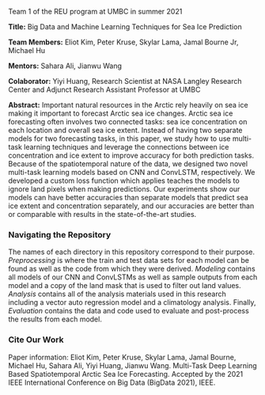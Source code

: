 Team 1 of the REU program at UMBC in summer 2021

**Title:** Big Data and Machine Learning Techniques for Sea Ice Prediction

**Team Members:** Eliot Kim, Peter Kruse, Skylar Lama, Jamal Bourne Jr, Michael Hu

**Mentors:** Sahara Ali, Jianwu Wang

**Colaborator:** Yiyi Huang, Research Scientist at NASA Langley Research Center and Adjunct Research Assistant Professor at UMBC

**Abstract:** Important natural resources in the Arctic rely heavily on sea ice making it important to forecast Arctic sea ice changes. Arctic sea ice forecasting often involves two connected tasks: sea ice concentration on each location and overall sea ice extent. Instead of having two separate models for two forecasting tasks, in this paper, we study how to use multi-task learning techniques and leverage the connections between ice concentration and ice extent to improve accuracy for both prediction tasks. Because of the spatiotemporal nature of the data, we designed two novel multi-task learning models based on CNN and ConvLSTM, respectively. We developed a  custom loss function which applies teaches the models to ignore land pixels when making predictions. Our experiments show our models can have better accuracies than separate  models that predict sea ice extent and concentration separately, and our accuracies are better than or comparable with results in the state-of-the-art studies. 

### Navigating the Repository
The names of each directory in this repository correspond to their purpose. *Preprocessing* is where the train and test data sets for each model can be found as well as the code from which they were derived. *Modeling* contains all models of our CNN and ConvLSTMs as well as sample outputs from each model and a copy of the land mask that is used to filter out land values. *Analysis* contains all of the analysis materials used in this research including a vector auto regression model and a climatology analysis. Finally, *Evaluation* contains the data and code used to evaluate and post-process the results from each model. 

### Cite Our Work
Paper information: Eliot Kim, Peter Kruse, Skylar Lama, Jamal Bourne, Michael Hu, Sahara Ali, Yiyi Huang, Jianwu Wang. Multi-Task Deep Learning Based Spatiotemporal Arctic Sea Ice Forecasting. Accepted by the 2021 IEEE International Conference on Big Data (BigData 2021), IEEE. 
